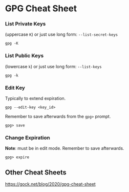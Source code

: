 # GPG Cheat Sheet

### List Private Keys
(uppercase `K`) or just use long form: `--list-secret-keys`
```
gpg -K
```

### List Public Keys
(lowercase `k`) or just use long form: `--list-keys`
```
gpg -k
```

### Edit Key
Typically to extend expiration.
```
gpg --edit-key <key_id>
```

Remember to save afterwards from the `gpg>` prompt.
```
gpg> save
```

### Change Expiration
**Note**: must be in edit mode. Remember to save afterwards.
```
gpg> expire
```

## Other Cheat Sheets

https://gock.net/blog/2020/gpg-cheat-sheet
